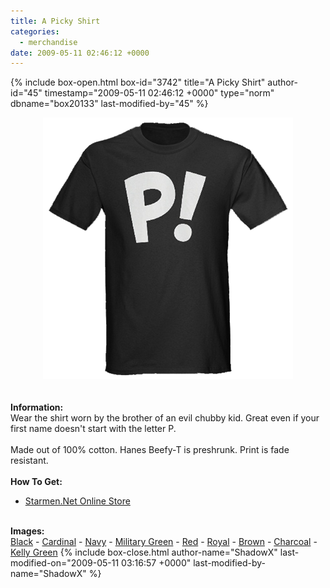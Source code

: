 ```yaml
---
title: A Picky Shirt
categories:
  - merchandise
date: 2009-05-11 02:46:12 +0000
---
```

{% include box-open.html box-id="3742" title="A Picky Shirt" author-id="45" timestamp="2009-05-11 02:46:12 +0000" type="norm" dbname="box20133" last-modified-by="45" %}
	<center>
	<img src="/merchandise/images/smn_pickyts_title.png" border="0" alt="A Picky Shirt" />
	</center>
	<br /><br />
	<b>Information:</b>
	<br />
	Wear the shirt worn by the brother of an evil chubby kid. Great even if your first name doesn't start with 
	the letter P.
	<br /><br />
	Made out of 100% cotton. Hanes Beefy-T is preshrunk. Print is fade resistant.
	<br /><br />
	<b>How To Get:</b>
	<br />
	<ul>
	<li><a href="http://www.cafepress.com/starmen.198089173">Starmen.Net Online Store</a></li>
	</ul>
	<br />
	<b>Images:</b>
	<br />
	<a href="/merchandise/images/smn_pickyts_black.jpg">Black</a> - <a href="/merchandise/images/smn_pickyts_cardinal.jpg">Cardinal</a> - <a href="/merchandise/images/smn_pickyts_navy.jpg">Navy</a> - 
	<a href="/merchandise/images/smn_pickyts_mgreen.jpg">Military Green</a> - <a href="/merchandise/images/smn_pickyts_red.jpg">Red</a> - <a href="/merchandise/images/smn_pickyts_royal.jpg">Royal</a> - 
	<a href="/merchandise/images/smn_pickyts_brown.jpg">Brown</a> - <a href="/merchandise/images/smn_pickyts_charcoal.jpg">Charcoal</a> - <a href="/merchandise/images/smn_pickyts_kgreen.jpg">Kelly Green</a>
{% include box-close.html author-name="ShadowX" last-modified-on="2009-05-11 03:16:57 +0000" last-modified-by-name="ShadowX" %}
